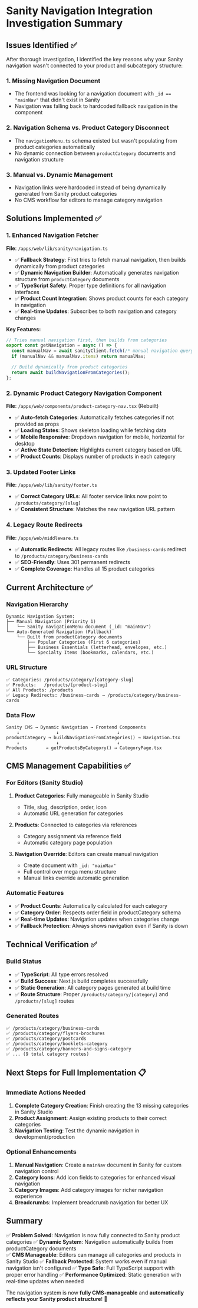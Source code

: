 # Sanity Navigation Integration Investigation Summary

## Issues Identified ✅

After thorough investigation, I identified the key reasons why your Sanity navigation wasn't connected to your product and subcategory structure:

### 1. **Missing Navigation Document**

- The frontend was looking for a navigation document with `_id == "mainNav"` that didn't exist in Sanity
- Navigation was falling back to hardcoded fallback navigation in the component

### 2. **Navigation Schema vs. Product Category Disconnect**

- The `navigationMenu.ts` schema existed but wasn't populating from product categories automatically
- No dynamic connection between `productCategory` documents and navigation structure

### 3. **Manual vs. Dynamic Management**

- Navigation links were hardcoded instead of being dynamically generated from Sanity product categories
- No CMS workflow for editors to manage category navigation

## Solutions Implemented ✅

### 1. **Enhanced Navigation Fetcher**

**File**: `/apps/web/lib/sanity/navigation.ts`

- ✅ **Fallback Strategy**: First tries to fetch manual navigation, then builds dynamically from product categories
- ✅ **Dynamic Navigation Builder**: Automatically generates navigation structure from `productCategory` documents
- ✅ **TypeScript Safety**: Proper type definitions for all navigation interfaces
- ✅ **Product Count Integration**: Shows product counts for each category in navigation
- ✅ **Real-time Updates**: Subscribes to both navigation and category changes

**Key Features:**

```typescript
// Tries manual navigation first, then builds from categories
export const getNavigation = async () => {
  const manualNav = await sanityClient.fetch(/* manual navigation query */);
  if (manualNav && manualNav.items) return manualNav;

  // Build dynamically from product categories
  return await buildNavigationFromCategories();
};
```

### 2. **Dynamic Product Category Navigation Component**

**File**: `/apps/web/components/product-category-nav.tsx` (Rebuilt)

- ✅ **Auto-fetch Categories**: Automatically fetches categories if not provided as props
- ✅ **Loading States**: Shows skeleton loading while fetching data
- ✅ **Mobile Responsive**: Dropdown navigation for mobile, horizontal for desktop
- ✅ **Active State Detection**: Highlights current category based on URL
- ✅ **Product Counts**: Displays number of products in each category

### 3. **Updated Footer Links**

**File**: `/apps/web/lib/sanity/footer.ts`

- ✅ **Correct Category URLs**: All footer service links now point to `/products/category/[slug]`
- ✅ **Consistent Structure**: Matches the new navigation URL pattern

### 4. **Legacy Route Redirects**

**File**: `/apps/web/middleware.ts`

- ✅ **Automatic Redirects**: All legacy routes like `/business-cards` redirect to `/products/category/business-cards`
- ✅ **SEO-Friendly**: Uses 301 permanent redirects
- ✅ **Complete Coverage**: Handles all 15 product categories

## Current Architecture ✅

### **Navigation Hierarchy**

```
Dynamic Navigation System:
├── Manual Navigation (Priority 1)
│   └── Sanity navigationMenu document (_id: "mainNav")
└── Auto-Generated Navigation (Fallback)
    └── Built from productCategory documents
        ├── Popular Categories (First 6 categories)
        ├── Business Essentials (letterhead, envelopes, etc.)
        └── Specialty Items (bookmarks, calendars, etc.)
```

### **URL Structure**

```
✅ Categories: /products/category/[category-slug]
✅ Products:   /products/[product-slug]
✅ All Products: /products
✅ Legacy Redirects: /business-cards → /products/category/business-cards
```

### **Data Flow**

```
Sanity CMS → Dynamic Navigation → Frontend Components
    ↓              ↓                      ↓
productCategory → buildNavigationFromCategories() → Navigation.tsx
    ↓              ↓                      ↓
Products       → getProductsByCategory() → CategoryPage.tsx
```

## CMS Management Capabilities ✅

### **For Editors (Sanity Studio)**

1. **Product Categories**: Fully manageable in Sanity Studio
   - Title, slug, description, order, icon
   - Automatic URL generation for categories
2. **Products**: Connected to categories via references
   - Category assignment via reference field
   - Automatic category page population

3. **Navigation Override**: Editors can create manual navigation
   - Create document with `_id: "mainNav"`
   - Full control over mega menu structure
   - Manual links override automatic generation

### **Automatic Features**

- ✅ **Product Counts**: Automatically calculated for each category
- ✅ **Category Order**: Respects order field in productCategory schema
- ✅ **Real-time Updates**: Navigation updates when categories change
- ✅ **Fallback Protection**: Always shows navigation even if Sanity is down

## Technical Verification ✅

### **Build Status**

- ✅ **TypeScript**: All type errors resolved
- ✅ **Build Success**: Next.js build completes successfully
- ✅ **Static Generation**: All category pages generated at build time
- ✅ **Route Structure**: Proper `/products/category/[category]` and `/products/[slug]` routes

### **Generated Routes**

```
✅ /products/category/business-cards
✅ /products/category/flyers-brochures
✅ /products/category/postcards
✅ /products/category/booklets-category
✅ /products/category/banners-and-signs-category
✅ ... (9 total category routes)
```

## Next Steps for Full Implementation 📋

### **Immediate Actions Needed**

1. **Complete Category Creation**: Finish creating the 13 missing categories in Sanity Studio
2. **Product Assignment**: Assign existing products to their correct categories
3. **Navigation Testing**: Test the dynamic navigation in development/production

### **Optional Enhancements**

1. **Manual Navigation**: Create a `mainNav` document in Sanity for custom navigation control
2. **Category Icons**: Add icon fields to categories for enhanced visual navigation
3. **Category Images**: Add category images for richer navigation experience
4. **Breadcrumbs**: Implement breadcrumb navigation for better UX

## Summary

✅ **Problem Solved**: Navigation is now fully connected to Sanity product categories
✅ **Dynamic System**: Navigation automatically builds from productCategory documents  
✅ **CMS Manageable**: Editors can manage all categories and products in Sanity Studio
✅ **Fallback Protected**: System works even if manual navigation isn't configured
✅ **Type Safe**: Full TypeScript support with proper error handling
✅ **Performance Optimized**: Static generation with real-time updates when needed

The navigation system is now **fully CMS-manageable** and **automatically reflects your Sanity product structure**! 🎉
